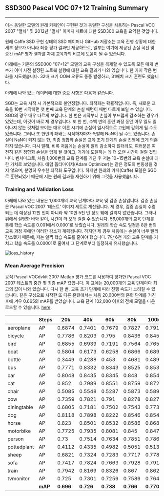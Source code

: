 ## SSD300 Pascal VOC 07+12 Training Summary
---

이는 동일한 모델의 원래 카페인이 구현된 것과 동일한 구성을 사용하는 Pascal VOC 2007 "열차" 및 2012년 "열차" 이미지 세트에 대한 SSD300 교육을 요약한 것입니다.

원래 Caffe SSD 구현 상태의 SSD 페이퍼나 GitHub 저장소는 교육 진행 상황에 대한 세부 정보가 아니라 최종 평가 결과만 제공하므로, 일부는 여기에 제공된 손실 곡선 및 중간 mAP 평가 결과를 자체 교육과의 비교에 도움이 될 수 있습니다.

아래에는 기존의 SSD300 "07+12" 모델의 교육 구성을 복제할 수 있도록 모든 매개 변수가 이미 사전 설정된 노트북 실행에 대한 교육 결과가 나와 있습니다. 한 가지 작은 변화를 시도했습니다. 32배 크기 OOM 오류도 종종 발생하고, 31배치 크기 훈련도 했습니다.

아래에 나와 있는 데이터에 대한 중요 사항은 다음과 같습니다.

SGD는 교육 시작 시 기본적으로 불안정합니다. 최적화는 확률적입니다. 즉, 새로운 교육을 10번 시작하면 첫 번째 교육 단계의 손실 패턴이 매번 다르게 보일 수 있습니다. SGD의 경우 매우 다르게 보입니다. 한 번은 시작부터 손실이 부드럽게 감소하는 경우가 있었는데, 이것이 바로 제 경우입니다. 또 한 번, 수백 번의 훈련 과정 동안 아무 일도 일어나지 않는 것처럼 보이는 매우 이른 시기에 손실이 일시적으로 고원에 갇히게 될 수도 있습니다. 그러나 또 한번의 패배는 시작하자마자 폭발해 NaN이 될 수도 있습니다. 손실이 NaN이 되지 않는 한, 최종 정합화 손실은 교육 초기 단계의 손실 진행에 크게 의존하지 않습니다. 다시 말해, 비록 처음에는 손실이 빨리 감소하지 않더라도, 여러분은 여전히 같은 정합화 손실을 입게 될 것이고, 거기에 도달하는 데 더 오랜 시간이 걸릴 것입니다. 벤치마크로, 처음 1,000번의 교육 단계를 거친 후 저는 10~15번의 교육 손실에 대한 가치로 보았습니다. 애덤 옵티마이저(Adam Optimizer)는 같은 정도의 변동성을 겪지 않으며, 분명히 우수한 최적화 도구입니다. 하지만 원래의 카페(Caffe) 모델은 SGD로 훈련되었기 때문에 저는 원래 결과를 재현하기 위해 그것을 사용했습니다.

### Training and Validation Loss

아래에 나와 있는 내용은 1,000개의 교육 단계마다 교육 및 검증 손실입니다. 검증 손실은 Pascal VOC 2007 '테스트' 이미지 세트로 계산됩니다. 제 경우, 검증 손실이 수렴되는 데 예상된 12만 번이 아니라 약 10만 5천 번 정도 밖에 걸리지 않았습니다. 그러나 위에서 설명한 바와 같이, 시간이 더 오래 걸릴 수 있습니다. 56,000개의 교육 단계를 통해 학습 속도를 0.001에서 0.0001로 낮췄습니다. 원래의 학습 속도 일정은 8만 번의 교육 과정 후에만 이러한 감소가 계획됩니다. 하지만 제 경우 처음에는 손실이 너무 빨리 감소했기 때문에, 저는 일찍 학습 속도를 줄여야 했습니다. 7만 6천 개의 교육 단계를 거치고 학습 속도를 0.00001로 줄여서 그 단계로부터 일정하게 유지했습니다.

![loss_history](ssd300_pascal_07+12_loss_history.png)

### Mean Average Precision

공식 Pascal VOCdvkit 2007 Matlab 평가 코드를 사용하여 평가한 Pascal VOC 2007 테스트의 중간 및 최종 mAP 값입니다. 이 표에는 20,000개의 교육 단계마다 최고의 값이 나와 있습니다. 다시 한 번, 교육 초기 단계에 따라 진행 속도가 느려질 수 있습니다. 같은 구성으로 시작한 또 다른 훈련에서는 처음 20,000번의 훈련 단계를 거친 후에 겨우 0.665의 mAP를 받았습니다. 교육 단계 102,000 이후의 전체 모델을 다운로드할 수 있습니다. [here](https://drive.google.com/open?id=1-MYYaZbIHNPtI2zzklgVBAjssbP06BeA).

|             | Steps |  20k     |  40k     |  60k     |  80k     |  100k    |  102k    |
|-------------|-------|----------|----------|----------|----------|----------|----------|
|aeroplane    |  AP   |  0.6874  |  0.7401  |  0.7679  |  0.7827  |  0.7912  |  0.7904  |
|bicycle      |  AP   |  0.7786  |  0.8203  |  0.795   |  0.8436  |  0.8453  |  0.8466  |
|bird         |  AP   |  0.6855  |  0.6939  |  0.7191  |  0.7564  |  0.7655  |  0.7672  |
|boat         |  AP   |  0.5804  |  0.6173  |  0.6258  |  0.6866  |  0.6896  |  0.6952  |
|bottle       |  AP   |  0.3449  |  0.4288  |  0.453   |  0.4681  |  0.4896  |  0.4844  |
|bus          |  AP   |  0.7771  |  0.8332  |  0.8343  |  0.8525  |  0.8537  |  0.8554  |
|car          |  AP   |  0.8048  |  0.8435  |  0.8345  |  0.848   |  0.8546  |  0.8543  |
|cat          |  AP   |  0.852   |  0.7989  |  0.8551  |  0.8759  |  0.8727  |  0.8746  |
|chair        |  AP   |  0.5085  |  0.5548  |  0.5287  |  0.5873  |  0.5895  |  0.5911  |
|cow          |  AP   |  0.7359  |  0.7821  |  0.791   |  0.8278  |  0.8271  |  0.8243  |
|diningtable  |  AP   |  0.6805  |  0.7181  |  0.7502  |  0.7543  |  0.7733  |  0.7614  |
|dog          |  AP   |  0.8118  |  0.7898  |  0.8222  |  0.8546  |  0.8544  |  0.8552  |
|horse        |  AP   |  0.823   |  0.8501  |  0.8532  |  0.8586  |  0.8688  |  0.867   |
|motorbike    |  AP   |  0.7725  |  0.7935  |  0.8081  |  0.845   |  0.8471  |  0.8509  |
|person       |  AP   |  0.73    |  0.7514  |  0.7634  |  0.7851  |  0.7869  |  0.7862  |
|pottedplant  |  AP   |  0.4112  |  0.4335  |  0.4982  |  0.5051  |  0.5131  |  0.5182  |
|sheep        |  AP   |  0.6821  |  0.7324  |  0.7283  |  0.7717  |  0.7783  |  0.7799  |
|sofa         |  AP   |  0.7417  |  0.7824  |  0.7663  |  0.7928  |  0.7911  |  0.794   |
|train        |  AP   |  0.7942  |  0.8169  |  0.8326  |  0.867   |  0.862   |  0.8596  |
|tvmonitor    |  AP   |  0.725   |  0.7301  |  0.7259  |  0.7589  |  0.7649  |  0.7651  |
|             |**mAP**|**0.696** |**0.726** |**0.738** |**0.766** |**0.7709**|**0.7711**|

